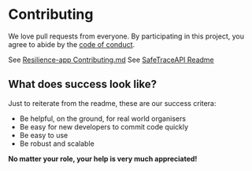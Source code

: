 # Contributing

We love pull requests from everyone. By participating in this project, you
agree to abide by the [code of conduct].

[code of conduct]: /CODE_OF_CONDUCT.md

See [Resilience-app Contributing.md](https://github.com/factn/resilience-app/blob/master/CONTRIBUTING.md)
See [SafeTraceAPI Readme](https://github.com/factn/safetraceapi/blob/master/README.md)

[join our slack]: https://join.slack.com/t/coronadonor/shared_invite/zt-cwm4b79c-12NHPqGWbzZ1aR5geyME1g


## What does success look like?

Just to reiterate from the readme, these are our success critera: 

- Be helpful, on the ground, for real world organisers
- Be easy for new developers to commit code quickly
- Be easy to use
- Be robust and scalable

**No matter your role, your help is very much appreciated!**


